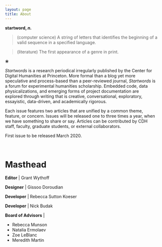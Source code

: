 ```yaml
---
layout: page
title: About
---
```


**startword, _n._**

> (computer science) A string of letters that identifies the beginning of a valid sequence in a specified language.

> (literature) The first appearance of a genre in print.

<p>❀</p>

*Startwords* is a research periodical irregularly published by the Center for Digital Humanities at Princeton. More formal than a blog yet more speculative and process-based than a peer-reviewed journal, *Startwords* is a forum for experimental humanities scholarship. Embedded code, data physicalizations, and emerging forms of project documentation are explored through writing that is creative, conversational, exploratory, essayistic, data-driven, and academically rigorous.

Each issue features two articles that are unified by a common theme, feature, or concern. Issues will be released one to three times a year, when we have something to share or say. Articles can be contributed by CDH staff, faculty, graduate students, or external collaborators.

First issue to be released March 2020.

<br/>

# Masthead

**Editor** | Grant Wythoff

**Designer** | Gissoo Doroudian

**Developer** | Rebecca Sutton Koeser

**Developer** | Nick Budak

**Board of Advisors** |

- Rebecca Munson
- Natalia Ermolaev
- Zoe LeBlanc
- Meredith Martin

